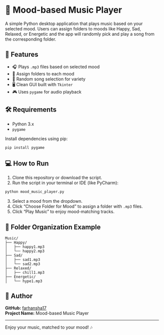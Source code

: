# 🎵 Mood-based Music Player

A simple Python desktop application that plays music based on your selected mood. Users can assign folders to moods like Happy, Sad, Relaxed, or Energetic and the app will randomly pick and play a song from the corresponding folder.

## 🚀 Features

- 🎧 Plays `.mp3` files based on selected mood  
- 📂 Assign folders to each mood  
- 🔀 Random song selection for variety  
- 🖥️ Clean GUI built with `Tkinter`  
- 🎮 Uses `pygame` for audio playback  

## 🛠️ Requirements

- Python 3.x  
- `pygame`

Install dependencies using pip:

```bash
pip install pygame
```

## 💻 How to Run

1. Clone this repository or download the script.
2. Run the script in your terminal or IDE (like PyCharm):

```bash
python mood_music_player.py
```

3. Select a mood from the dropdown.
4. Click “Choose Folder for Mood” to assign a folder with `.mp3` files.
5. Click “Play Music” to enjoy mood-matching tracks.

## 📁 Folder Organization Example

```
Music/
├── Happy/
│   ├── happy1.mp3
│   └── happy2.mp3
├── Sad/
│   ├── sad1.mp3
│   └── sad2.mp3
├── Relaxed/
│   ├── chill1.mp3
├── Energetic/
│   └── hype1.mp3
```

## 👤 Author

**GitHub:** [farhansha17](https://github.com/farhansha17)  
**Project Name:** Mood-based Music Player

---

Enjoy your music, matched to your mood! 🎶
